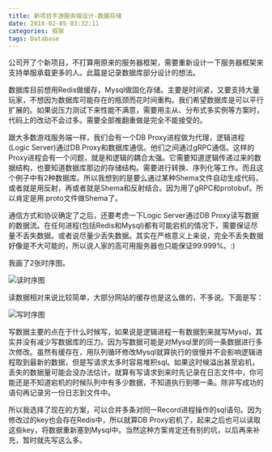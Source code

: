 ```yaml
---
title: 新项目手游服务端设计-数据存储
date: 2018-02-05 03:32:11
categories: 框架
tags: Database
---
```


公司开了个新项目，不打算用原来的服务器框架，需要重新设计一下服务器框架来支持单服承载更多的人。此篇是记录数据库部分设计的想法。

数据库目前想用Redis做缓存，Mysql做固化存储。主要是时间紧，又要支持大量玩家，不想因为数据库可能存在的瓶颈而花时间重构。我们希望数据库是可以平行扩展的。如果说压力测试下来性能不满意，需要用主从、分布式多实例等方案时，代码上的改动不会过多。需要全部推翻重做是完全不能接受的。

跟大多数游戏服务端一样，我们会有一个DB Proxy进程做为代理，逻辑进程(Logic Server)通过DB Proxy和数据库通信。他们之间通过gRPC通信。这样的Proxy进程会有一个问题，就是和逻辑的耦合太强。它需要知道逻辑传递过来的数据结构，也要知道数据库那边的存储结构。需要进行转换、序列化等工作。而且这个例子中有2种数据库。所以我想到的是要么通过某种Shema文件自动生成代码，或者就是用反射，再或者就是Shema和反射结合。因为用了gRPC和protobuf。所以肯定是用.proto文件做Shema了。

通信方式和协议确定了之后，还要考虑一下Logic Server通过DB Proxy读写数据的数据流。在任何进程(包括Redis和Mysql)都有可能宕机的情况下，需要保证尽量不丢失数据。或者说尽量少丢失数据。其实在严格意义上来说，完全不丢失数据好像是不大可能的，所以说人家的高可用服务器也只能保证99.999%。:)

我画了2张时序图。

![读时序图](read_sequence.jpg)

读数据相对来说比较简单，大部分网站的缓存也是这么做的，不多说。下面是写：

![写时序图](write_sequence.jpg)

写数据主要的点在于什么时候写，如果说是逻辑进程一有数据到来就写Mysql，其实并没有减少写数据库的压力。因为写数据可能是对Mysql里的同一条数据进行多次修改。虽然有缓存在，用队列循环修改Mysql就算执行的很慢并不会影响逻辑进程取到最新的数据，但是写请求太多时容易堆积sql。如果这时候溢出甚至宕机，丢失的数据量可能会没办法估计。就算有写请求到来时先记录在日志文件中，你可能还是不知道宕机的时候队列中有多少数据，不知道执行到哪一条。除非写成功的语句再记录另一份日志到文件中。

所以我选择了现在的方案，可以合并多条对同一Record进程操作的sql语句。因为修改过的key也会存在Redis中，所以就算DB Proxy宕机了，起来之后也可以读取这些key，将数据重新塞到Mysql中。当然这种方案肯定还有别的坑，以后再来补充，暂时就先写这么多。


